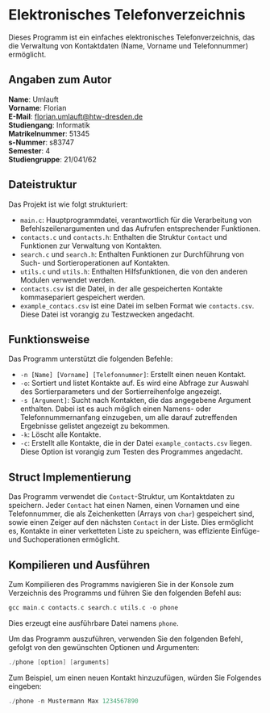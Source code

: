 # Elektronisches Telefonverzeichnis

Dieses Programm ist ein einfaches elektronisches Telefonverzeichnis, das die Verwaltung von Kontaktdaten (Name, Vorname und Telefonnummer) ermöglicht.

## Angaben zum Autor

**Name**: Umlauft  
**Vorname**: Florian  
**E-Mail**: florian.umlauft@htw-dresden.de  
**Studiengang**: Informatik  
**Matrikelnummer**: 51345  
**s-Nummer**: s83747  
**Semester**: 4  
**Studiengruppe**: 21/041/62

## Dateistruktur

Das Projekt ist wie folgt strukturiert:

- `main.c`: Hauptprogrammdatei, verantwortlich für die Verarbeitung von Befehlszeilenargumenten und das Aufrufen entsprechender Funktionen.
- `contacts.c` und `contacts.h`: Enthalten die Struktur `Contact` und Funktionen zur Verwaltung von Kontakten.
- `search.c` und `search.h`: Enthalten Funktionen zur Durchführung von Such- und Sortieroperationen auf Kontakten.
- `utils.c` und `utils.h`: Enthalten Hilfsfunktionen, die von den anderen Modulen verwendet werden.
- `contacts.csv` ist die Datei, in der alle gespeicherten Kontakte kommasepariert gespeichert werden.
- `example_contacs.csv` ist eine Datei im selben Format wie `contacts.csv`. Diese Datei ist vorangig zu Testzwecken angedacht.

## Funktionsweise

Das Programm unterstützt die folgenden Befehle:

- `-n [Name] [Vorname] [Telefonnummer]`: Erstellt einen neuen Kontakt.
- `-o`: Sortiert und listet Kontakte auf. Es wird eine Abfrage zur Auswahl des Sortierparameters und der Sortierreihenfolge angezeigt.
- `-s [Argument]`: Sucht nach Kontakten, die das angegebene Argument enthalten. Dabei ist es auch möglich einen Namens- oder Telefonnummernanfang einzugeben, um alle darauf zutreffenden Ergebnisse gelistet angezeigt zu bekommen.
- `-k`: Löscht alle Kontakte.
- `-c`: Erstellt alle Kontakte, die in der Datei `example_contacts.csv` liegen. Diese Option ist vorangig zum Testen des Programmes angedacht.

## Struct Implementierung

Das Programm verwendet die `Contact`-Struktur, um Kontaktdaten zu speichern. Jeder `Contact` hat einen Namen, einen Vornamen und eine Telefonnummer, die als Zeichenketten (Arrays von `char`) gespeichert sind, sowie einen Zeiger auf den nächsten `Contact` in der Liste. Dies ermöglicht es, Kontakte in einer verketteten Liste zu speichern, was effiziente Einfüge- und Suchoperationen ermöglicht.

## Kompilieren und Ausführen

Zum Kompilieren des Programms navigieren Sie in der Konsole zum Verzeichnis des Programms und führen Sie den folgenden Befehl aus:

```C
gcc main.c contacts.c search.c utils.c -o phone
```

Dies erzeugt eine ausführbare Datei namens `phone`.

Um das Programm auszuführen, verwenden Sie den folgenden Befehl, gefolgt von den gewünschten Optionen und Argumenten:

```C
./phone [option] [arguments]
```

Zum Beispiel, um einen neuen Kontakt hinzuzufügen, würden Sie Folgendes eingeben:

```C
./phone -n Mustermann Max 1234567890
```
